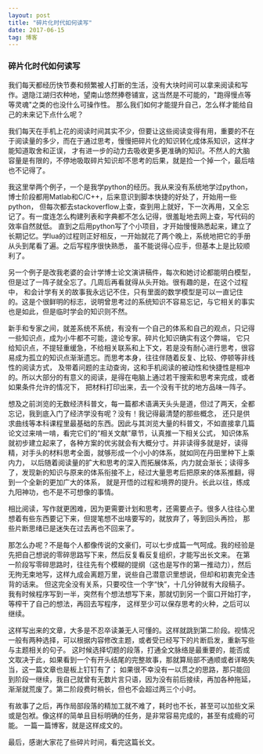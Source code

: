 ```yaml
---
layout: post
title: "碎片化时代如何读写"
date: 2017-06-15
tag: 博客
---
```

### 碎片化时代如何读写

我们每天都经历快节奏和频繁被人打断的生活，没有大块时间可以拿来阅读和写作。退隐江湖归农种地，望南山悠然捧卷铺宣，这当然是不可能的，"跑得慢点等等灵魂"之类的也没什么可操作性。
那么我们如何才能提升自己，怎么样才能给自己的未来记下点什么呢？

我们每天在手机上花的阅读时间其实不少，但要让这些阅读变得有用，重要的不在于阅读量的多少，而在于通过思考，慢慢把碎片化的知识转化成体系知识，这样才能知道取舍和正误，
才有进一步的动力去吸收更多更准确的知识。不然人的大脑容量是有限的，不停地吸取碎片知识却不思考的后果，就是捡一个掉一个，最后啥也不记得了。

我这里举两个例子，一个是我学python的经历。我从来没有系统地学过python，博士阶段都用Matlab和C/C++，后来意识到脚本快捷的好处了，开始用一些python，
但每次都去stackoverflow上查，查到用上就好，下一次再用，又全忘记了。有一度连怎么构建列表和字典都不怎么记得，很羞耻地去网上查，写代码的效率自然就低。
直到之后用python写了个小项目，才开始慢慢熟悉起来，建立了长期记忆。学lua的过程则正好相反，一开始就花了两个晚上，系统地把它的手册从头到尾看了遍。之后写程序很快熟悉，
虽不能说得心应手，但基本上是比较顺利了。

另一个例子是改我老婆的会计学博士论文演讲稿件，每次和她讨论都能明白模型，但是过了一阵子就全忘了。几周后再看就得从头开始。很有趣的是，在这个过程中，
和会计学有关的故事我永远记不住，只有里面的数学模型是可以一直记住的。这是个很鲜明的标志，说明曾思考过的系统知识不容易忘记，与它相关的事实也是如此，但是临时学会的知识则不然。

新手和专家之间，就差系统不系统，有没有一个自己的体系和自己的观点，只记得一些知识点，成为小牛都不可能，遑论专家。碎片化知识确实有这个弊端，
它只给知识点，不提轻重缓急，不给相关联系和上下文，若是没有耐心进行思考，很容易成为孤立的知识点渐渐遗忘。而思考本身，往往伴随着反复、比较、停顿等非线性的阅读方式，
及带着问题的主动查询，这和手机阅读的被动性和快捷性是相冲的。所以大部分的有意义的阅读，是得在电脑上通过若干搜索和思考来完成，或者如果条件允许的情况下，
把材料打印出来，去一个没有干扰的地方品味一阵子。

想及之前浏览的无数经济科普文，每一篇都术语满天头头是道，但过了两天，全都忘记，我到底入门了经济学没有呢？没有！我记得最清楚的那些概念，
还只是供求曲线等本科课程里最基础的东西。因此与其浏览大量的科普文，不如直接拿几篇论文过来啃一啃，看完它们的“相关文献”章节，认真推一下相关公式，
知识体系就初步建立起来了，各种方案的优劣就会有大概分寸。并非读得多就是好，读得精，对手头的材料思考全面，就够形成一个小小的体系，就如同在丹田里种下上乘内力，
以后随着阅读量的扩大和思考的深入而拓展体系，内力就会渐长；读得多了，发现新的知识与原来的体系衔接不上，经过大量思考后把原来的体系推翻，得到一个全新的更加广大的体系，
就是开悟的过程和境界的提升。长此以往，练成九阳神功，也不是不可想像的事情。

相比阅读，写作就更困难，因为更需要计划和思考，还需要点子。很多人往往心里想着有些东西要记下来，但提笔想不出啥要写的，就放弃了，等到回头再捡，
那些片断思绪已是迷失在过去再也不回来了。

那怎么办呢？不是每个人都像传说的文豪们，可以七步成篇一气呵成。我的经验是先把自己想说的零碎思路写下来，然后反复看反复组织，才能写出长文来。
在第一阶段写零碎思路时，往往先有个模糊的提纲（这也是写作的第一推动力），然后无拘无束地写，这样九成会离题万里，说些自己潜意识里想说，但却和初衷完全违背的话来。
但这完全没有关系，只要咬住一个字“快”，十几分钟就有大段稿子。我有时候程序写到一半，突然有个想法想写下来，那就切到另一个窗口开始打字，等榨干了自己的想法，再回去写程序，
这样至少可以保存思考的火种，之后可以继续。

这样写出来的文章，大多是不忍卒读兼无人可懂的。这样就跳到第二阶段。视情况一般有两种选择，可以根据内容修改主题，或者受已经写下的片断启发，重新写些与主题相关的句子。
这时候选择切题的段落，打通全文脉络是最重要的，能否成文取决于此，如果看到一个有开头结尾的完整故事，那就算局部不通顺或者详略失当，这一篇文章也是板上钉钉有了；
如果很不幸没有一以贯之的思路，那只能回到阶段一继续，我自己就曾有无数片言只语，因为没有前后接续，再加各种拖延，渐渐就荒废了。第二阶段费时稍长，但也不会超过两三个小时。

有故事了之后，再作局部段落的精加工就不难了，耗时也不长，甚至可以加些文采或是包袱。像这样的简单且目标明确的任务，是非常容易完成的，甚至有成瘾的可能。
一篇一篇博客，就是这样成文的。

最后，感谢大家花了些碎片时间，看完这篇长文。
